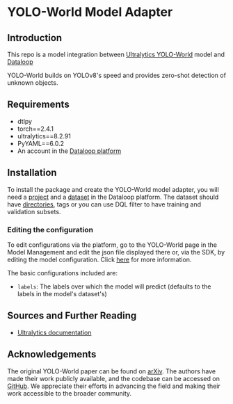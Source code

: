 # YOLO-World Model Adapter

## Introduction

This repo is a model integration between [Ultralytics YOLO-World](https://github.com/ultralytics/ultralytics) model and [Dataloop](https://dataloop.ai/)

YOLO-World builds on YOLOv8's speed and provides zero-shot detection of unknown objects.

## Requirements

- dtlpy
- torch==2.4.1
- ultralytics==8.2.91
- PyYAML==6.0.2
- An account in the [Dataloop platform](https://console.dataloop.ai/)

## Installation

To install the package and create the YOLO-World model adapter, you will need a [project](https://developers.dataloop.ai/tutorials/getting_started/sdk_overview/chapter/#to-create-a-new-project) and a [dataset](https://developers.dataloop.ai/tutorials/data_management/manage_datasets/chapter/#create-dataset) in the
Dataloop platform. The dataset should have [directories](https://developers.dataloop.ai/tutorials/data_management/manage_datasets/chapter/#create-directory), tags or you can use DQL filter to have training and validation subsets.

### Editing the configuration

To edit configurations via the platform, go to the YOLO-World page in the Model Management and edit the json
file displayed there or, via the SDK, by editing the model configuration.
Click [here](https://developers.dataloop.ai/tutorials/model_management/ai_library/chapter/#model-configuration) for more
information.

The basic configurations included are:

- `labels`: The labels over which the model will predict (defaults to the labels in the model's dataset's)

## Sources and Further Reading

- [Ultralytics documentation](https://docs.ultralytics.com/models/yolo-world/)

## Acknowledgements

The original YOLO-World paper can be found on [arXiv](https://arxiv.org/abs/2401.17270). The authors have made their work publicly available, and the codebase can be accessed on [GitHub](https://github.com/AILab-CVC/YOLO-World). We appreciate their efforts in advancing the field and making their work accessible to the broader community.